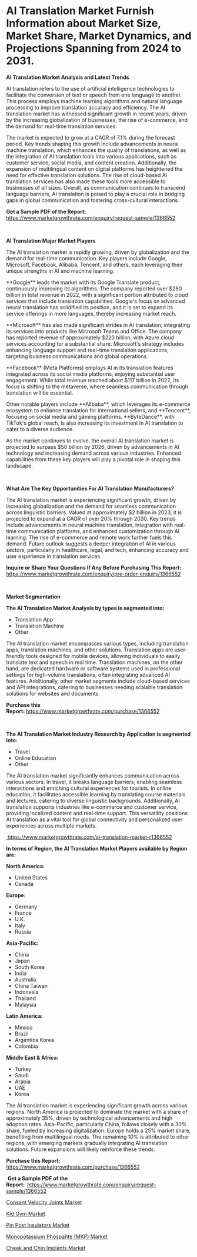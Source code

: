 <p><h1>AI Translation Market Furnish Information about Market Size, Market Share, Market Dynamics, and Projections Spanning from 2024 to 2031.</h1></p><p><strong>AI Translation Market Analysis and Latest Trends</strong></p>
<p><p>AI translation refers to the use of artificial intelligence technologies to facilitate the conversion of text or speech from one language to another. This process employs machine learning algorithms and natural language processing to improve translation accuracy and efficiency. The AI translation market has witnessed significant growth in recent years, driven by the increasing globalization of businesses, the rise of e-commerce, and the demand for real-time translation services.</p><p>The market is expected to grow at a CAGR of 7.1% during the forecast period. Key trends shaping this growth include advancements in neural machine translation, which enhances the quality of translations, as well as the integration of AI translation tools into various applications, such as customer service, social media, and content creation. Additionally, the expansion of multilingual content on digital platforms has heightened the need for effective translation solutions. The rise of cloud-based AI translation services has also made these tools more accessible to businesses of all sizes. Overall, as communication continues to transcend language barriers, AI translation is poised to play a crucial role in bridging gaps in global communication and fostering cross-cultural interactions.</p></p>
<p><strong>Get a Sample PDF of the Report:&nbsp;</strong> <a href="https://www.marketgrowthrate.com/enquiry/request-sample/1366552">https://www.marketgrowthrate.com/enquiry/request-sample/1366552</a></p>
<p>&nbsp;</p>
<p><strong>AI Translation Major Market Players</strong></p>
<p><p>The AI translation market is rapidly growing, driven by globalization and the demand for real-time communication. Key players include Google, Microsoft, Facebook, Alibaba, Tencent, and others, each leveraging their unique strengths in AI and machine learning.</p><p>**Google** leads the market with its Google Translate product, continuously improving its algorithms. The company reported over $280 billion in total revenue in 2022, with a significant portion attributed to cloud services that include translation capabilities. Google's focus on advanced neural translation has solidified its position, and it is set to expand its service offerings in more languages, thereby increasing market reach.</p><p>**Microsoft** has also made significant strides in AI translation, integrating its services into products like Microsoft Teams and Office. The company has reported revenue of approximately $220 billion, with Azure cloud services accounting for a substantial share. Microsoft's strategy includes enhancing language support and real-time translation applications, targeting business communications and global operations.</p><p>**Facebook** (Meta Platforms) employs AI in its translation features integrated across its social media platforms, enjoying substantial user engagement. While total revenue reached about $117 billion in 2022, its focus is shifting to the metaverse, where seamless communication through translation will be essential.</p><p>Other notable players include **Alibaba**, which leverages its e-commerce ecosystem to enhance translation for international sellers, and **Tencent**, focusing on social media and gaming platforms. **ByteDance**, with TikTok's global reach, is also increasing its investment in AI translation to cater to a diverse audience.</p><p>As the market continues to evolve, the overall AI translation market is projected to surpass $50 billion by 2026, driven by advancements in AI technology and increasing demand across various industries. Enhanced capabilities from these key players will play a pivotal role in shaping this landscape.</p></p>
<p>&nbsp;</p>
<p><strong>What Are The Key Opportunities For AI Translation Manufacturers?</strong></p>
<p><p>The AI translation market is experiencing significant growth, driven by increasing globalization and the demand for seamless communication across linguistic barriers. Valued at approximately $2 billion in 2023, it is projected to expand at a CAGR of over 20% through 2030. Key trends include advancements in neural machine translation, integration with real-time communication platforms, and enhanced customization through AI learning. The rise of e-commerce and remote work further fuels this demand. Future outlook suggests a deeper integration of AI in various sectors, particularly in healthcare, legal, and tech, enhancing accuracy and user experience in translation services.</p></p>
<p><strong>Inquire or Share Your Questions If Any Before Purchasing This Report:</strong> <a href="https://www.marketgrowthrate.com/enquiry/pre-order-enquiry/1366552">https://www.marketgrowthrate.com/enquiry/pre-order-enquiry/1366552</a></p>
<p>&nbsp;</p>
<p><strong>Market Segmentation</strong></p>
<p><strong>The AI Translation Market Analysis by types is segmented into:</strong></p>
<p><ul><li>Translation App</li><li>Translation Machine</li><li>Other</li></ul></p>
<p><p>The AI translation market encompasses various types, including translation apps, translation machines, and other solutions. Translation apps are user-friendly tools designed for mobile devices, allowing individuals to easily translate text and speech in real time. Translation machines, on the other hand, are dedicated hardware or software systems used in professional settings for high-volume translations, often integrating advanced AI features. Additionally, other market segments include cloud-based services and API integrations, catering to businesses needing scalable translation solutions for websites and documents.</p></p>
<p><strong>Purchase this Report:&nbsp;</strong><a href="https://www.marketgrowthrate.com/purchase/1366552">https://www.marketgrowthrate.com/purchase/1366552</a></p>
<p>&nbsp;</p>
<p><strong>The AI Translation Market Industry Research by Application is segmented into:</strong></p>
<p><ul><li>Travel</li><li>Online Education</li><li>Other</li></ul></p>
<p><p>The AI translation market significantly enhances communication across various sectors. In travel, it breaks language barriers, enabling seamless interactions and enriching cultural experiences for tourists. In online education, it facilitates accessible learning by translating course materials and lectures, catering to diverse linguistic backgrounds. Additionally, AI translation supports industries like e-commerce and customer service, providing localized content and real-time support. This versatility positions AI translation as a vital tool for global connectivity and personalized user experiences across multiple markets.</p></p>
<p><a href="https://www.marketgrowthrate.com/ai-translation-market-r1366552">&nbsp;https://www.marketgrowthrate.com/ai-translation-market-r1366552</a></p>
<p><strong>In terms of Region, the AI Translation Market Players available by Region are:</strong></p>
<p>
    <p> <strong> North America: </strong>
        <ul>
            <li>United States</li>
            <li>Canada</li>
        </ul>
        </p> 
    <p> <strong> Europe: </strong>
        <ul>
            <li>Germany</li>
            <li>France</li>
            <li>U.K.</li>
            <li>Italy</li>
            <li>Russia</li>
        </ul>
        </p> 
    <p> <strong> Asia-Pacific: </strong>
        <ul>
            <li>China</li>
            <li>Japan</li>
            <li>South Korea</li>
            <li>India</li>
            <li>Australia</li>
            <li>China Taiwan</li>
            <li>Indonesia</li>
            <li>Thailand</li>
            <li>Malaysia</li>
        </ul>
        </p> 
    <p> <strong> Latin America: </strong>
        <ul>
            <li>Mexico</li>
            <li>Brazil</li>
            <li>Argentina Korea</li>
            <li>Colombia</li>
        </ul>
        </p> 
    <p> <strong> Middle East & Africa: </strong>
        <ul>
            <li>Turkey</li>
            <li>Saudi</li>
            <li>Arabia</li>
            <li>UAE</li>
            <li>Korea</li>
        </ul>
    </p>
    </p>
<p><p>The AI translation market is experiencing significant growth across various regions. North America is projected to dominate the market with a share of approximately 35%, driven by technological advancements and high adoption rates. Asia-Pacific, particularly China, follows closely with a 30% share, fueled by increasing digitalization. Europe holds a 25% market share, benefiting from multilingual needs. The remaining 10% is attributed to other regions, with emerging markets gradually integrating AI translation solutions. Future expansions will likely reinforce these trends.</p></p>
<p><strong>Purchase this Report: </strong><a href="https://www.marketgrowthrate.com/purchase/1366552">https://www.marketgrowthrate.com/purchase/1366552</a></p>
<p>&nbsp;<strong>Get a Sample PDF of the Report:&nbsp;&nbsp;</strong><a href="https://www.marketgrowthrate.com/enquiry/request-sample/1366552">https://www.marketgrowthrate.com/enquiry/request-sample/1366552</a></p>
<p><strong></strong></p>
<p><p><a href="https://github.com/KamrulHadi87/Market-Research-Report-List-1/blob/main/consant-velocity-joints-market.md">Consant Velocity Joints Market</a></p><p><a href="https://github.com/ChiragRp1/Market-Research-Report-List-6/blob/main/kid-gym-market.md">Kid Gym Market</a></p><p><a href="https://www.linkedin.com/pulse/role-pin-post-insulators-market-applications-power-stationdistribution-xqdre?trackingId=WMeHRwcwTOqxcRVoJWxjAQ%3D%3D">Pin Post Insulators Market</a></p><p><a href="https://issuu.com/reportprime-2/docs/monopotassium-phospahte-mkp-market-_3a68c4fc365d47">Monopotassium Phospahte (MKP) Market</a></p><p><a href="https://www.linkedin.com/pulse/global-cheek-chin-implants-industry-research-report-competitive-uba7e?trackingId=TKv5%2BMjsRs6wkM8lBk0e7w%3D%3D">Cheek and Chin Implants Market</a></p></p>